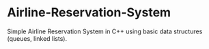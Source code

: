 # Airline-Reservation-System
Simple Airline Reservation System in C++ using basic data structures (queues, linked lists).
